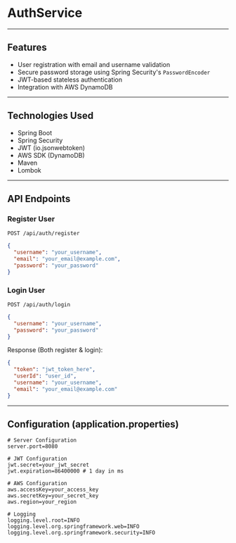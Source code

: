 # AuthService


---

## Features

* User registration with email and username validation
* Secure password storage using Spring Security's `PasswordEncoder`
* JWT-based stateless authentication
* Integration with AWS DynamoDB

---

## Technologies Used

* Spring Boot
* Spring Security
* JWT (io.jsonwebtoken)
* AWS SDK (DynamoDB)
* Maven
* Lombok

---

## API Endpoints

### Register User

`POST /api/auth/register`

```json
{
  "username": "your_username",
  "email": "your_email@example.com",
  "password": "your_password"
}
```

### Login User

`POST /api/auth/login`

```json
{
  "username": "your_username",
  "password": "your_password"
}
```

Response (Both register & login):

```json
{
  "token": "jwt_token_here",
  "userId": "user_id",
  "username": "your_username",
  "email": "your_email@example.com"
}
```

---




## Configuration (application.properties)

```
# Server Configuration
server.port=8080

# JWT Configuration
jwt.secret=your_jwt_secret
jwt.expiration=86400000 # 1 day in ms

# AWS Configuration
aws.accessKey=your_access_key
aws.secretKey=your_secret_key
aws.region=your_region

# Logging
logging.level.root=INFO
logging.level.org.springframework.web=INFO
logging.level.org.springframework.security=INFO
```

